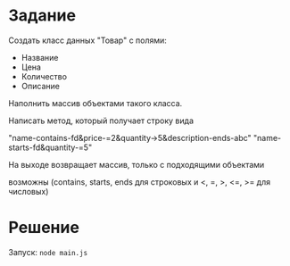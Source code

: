 # Задание
Создать класс данных "Товар" с полями:
- Название
- Цена
- Количество
- Описание

Наполнить массив объектами такого класса.

Написать метод, который получает строку вида

"name-contains-fd&price-=2&quantity->5&description-ends-abc"
"name-starts-fd&quantity-=5"

На выходе возвращает массив, только с подходящими объектами

возможны (contains, starts, ends для строковых и <, =, >, <=, >= для числовых)

# Решение
Запуск: `node main.js`